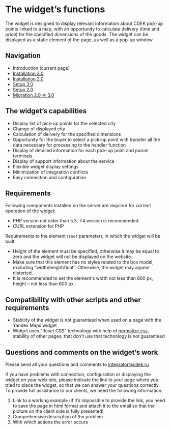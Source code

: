 # The widget’s functions
The widget is designed to display relevant information about CDEK pick-up points linked to a map, with an opportunity to calculate delivery (time and price) for the specified dimensions of the goods. The widget can be displayed as a static element of the page, as well as a pop-up window.

## Navigation
- Introduction (current page)
- [Installation 3.0](INSTALL_3.md)
- [Installation 2.0](INSTALL_2.md)
- [Setup 3.0](SETUP_3.md)
- [Setup 2.0](SETUP_2.md)
- [Migration 2.0 => 3.0](MIGRATION_2_3.md)

## The widget’s capabilities
- Display list of pick-up points for the selected city
- Change of displayed city
- Calculation of delivery for the specified dimensions
- Opportunity for the buyer to select a pick-up point with transfer all the data necessary for processing to the handler function
- Display of detailed information for each pick-up point and parcel terminals
- Display of support information about the service
- Flexible widget display settings
- Minimization of integration conflicts
- Easy connection and configuration

## Requirements
Following components installed on the server are required for correct operation of the widget:
- PHP version not older than 5.3, 7.4 version is recommended
- CURL extension for PHP

Requirements to the element (`root` parameter), in which the widget will be built:
- Height of the element must be specified; otherwise it may be equal to zero and the widget will not be displayed on the website.
- Make sure that this element has no styles related to the box model, excluding “width\height\float”. Otherwise, the widget may appear distorted.
- It is recommended to set the element's width not less than 800 px, height – not less than 600 px.

## Compatibility with other scripts and other requirements
- Stability of the widget is not guaranteed when used on a page with the Yandex Maps widget
- Widget uses "Reset CSS" technology with help of [normalize.css](https://necolas.github.io/normalize.css/), stability of other pages, that don't use that technology is not guaranteed

## Questions and comments on the widget’s work
Please send all your questions and comments to integrator@cdek.ru

If you have problems with connection, configuration or displaying the widget on your web-site, please indicate the link to your page where you tried to place the widget, so that we can answer your questions correctly.
To provide full assistance to our clients, we need the following information:
1. Link to a working example (if it’s impossible to provide the link, you need to save the page in html format and attach it to the email so that the picture on the client side is fully presented)
2. Comprehensive description of the problem
3. With which actions the error occurs
